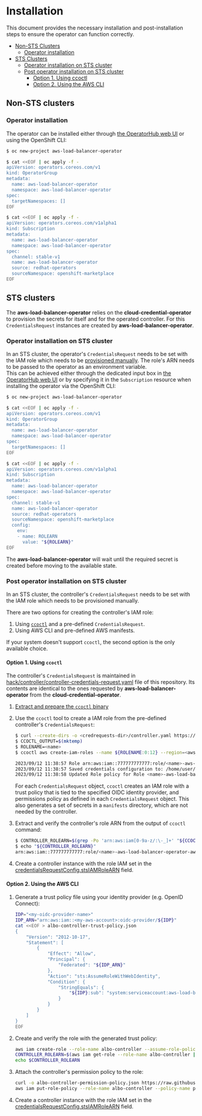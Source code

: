 # Installation

This document provides the necessary installation and post-installation steps to ensure the operator can function correctly.

- [Non-STS Clusters](#non-sts-clusters)
    - [Operator installation](#operator-installation)
- [STS Clusters](#sts-clusters)
    - [Operator installation on STS cluster](#operator-installation-on-sts-cluster)
    - [Post operator installation on STS cluster](#post-operator-installation-on-sts-cluster)
        - [Option 1. Using ccoctl](#option-1-using-ccoctl)
        - [Option 2. Using the AWS CLI](#option-2-using-the-aws-cli)

## Non-STS clusters

### Operator installation

The operator can be installed either through [the OperatorHub web UI](https://docs.openshift.com/container-platform/latest/operators/understanding/olm-understanding-operatorhub.html) or using the OpenShift CLI:

```bash
$ oc new-project aws-load-balancer-operator

$ cat <<EOF | oc apply -f -
apiVersion: operators.coreos.com/v1
kind: OperatorGroup
metadata:
  name: aws-load-balancer-operator
  namespace: aws-load-balancer-operator
spec:
  targetNamespaces: []
EOF

$ cat <<EOF | oc apply -f -
apiVersion: operators.coreos.com/v1alpha1
kind: Subscription
metadata:
  name: aws-load-balancer-operator
  namespace: aws-load-balancer-operator
spec:
  channel: stable-v1
  name: aws-load-balancer-operator
  source: redhat-operators
  sourceNamespace: openshift-marketplace
EOF
```

## STS clusters

The **aws-load-balancer-operator** relies on the **cloud-credential-operator** to provision the secrets for itself and for the operated controller. For this `CredentialsRequest` instances are created by **aws-load-balancer-operator**.

### Operator installation on STS cluster

In an STS cluster, the operator's `CredentialsRequest` needs to be set with the IAM role which needs to be [provisioned manually](prerequisites.md#iam-role-for-sts-clusters). The role's ARN needs to be passed to the operator as an environment variable.    
This can be achieved either through the dedicated input box in [the OperatorHub web UI](https://docs.openshift.com/container-platform/latest/operators/understanding/olm-understanding-operatorhub.html) or by specifying it in the `Subscription` resource when installing the operator via the OpenShift CLI:

```bash
$ oc new-project aws-load-balancer-operator

$ cat <<EOF | oc apply -f -
apiVersion: operators.coreos.com/v1
kind: OperatorGroup
metadata:
  name: aws-load-balancer-operator
  namespace: aws-load-balancer-operator
spec:
  targetNamespaces: []
EOF

$ cat <<EOF | oc apply -f -
apiVersion: operators.coreos.com/v1alpha1
kind: Subscription
metadata:
  name: aws-load-balancer-operator
  namespace: aws-load-balancer-operator
spec:
  channel: stable-v1
  name: aws-load-balancer-operator
  source: redhat-operators
  sourceNamespace: openshift-marketplace
  config:
    env:
    - name: ROLEARN
      value: "${ROLEARN}"
EOF
```

The **aws-load-balancer-operator** will wait until the required secret is created before moving to the available state.

### Post operator installation on STS cluster
In an STS cluster, the controller's `CredentialsRequest` needs to be set with the IAM role which needs to be provisioned manually.

There are two options for creating the controller's IAM role:
1. Using [`ccoctl`](https://docs.openshift.com/container-platform/latest/authentication/managing_cloud_provider_credentials/cco-mode-sts.html#cco-ccoctl-configuring_cco-mode-sts) and a pre-defined `CredentialsRequest`.
2. Using AWS CLI and pre-defined AWS manifests.

If your system doesn't support `ccoctl`, the second option is the only available choice.

#### Option 1. Using `ccoctl`
The controller's `CredentialsRequest` is maintained in [hack/controller/controller-credentials-request.yaml](../hack/controller/controller-credentials-request.yaml) file of this repository.
Its contents are identical to the ones requested by **aws-load-balancer-operator** from the **cloud-credential-operator**.

1. [Extract and prepare the `ccoctl` binary](https://docs.openshift.com/container-platform/4.13/authentication/managing_cloud_provider_credentials/cco-mode-sts.html#cco-ccoctl-configuring_cco-mode-sts)

2. Use the `ccoctl` tool to create a IAM role from the pre-defined controller's `CredentialsRequest`:

    ```bash
   $ curl --create-dirs -o <credrequests-dir>/controller.yaml https://raw.githubusercontent.com/openshift/aws-load-balancer-operator/main/hack/controller/controller-credentials-request.yaml
   $ CCOCTL_OUTPUT=$(mktemp)
   $ ROLENAME=<name>
   $ ccoctl aws create-iam-roles --name ${ROLENAME:0:12} --region=<aws_region> --credentials-requests-dir=<credrequests-dir> --identity-provider-arn <oidc-arn> 2>&1 | tee "${CCOCTL_OUTPUT}"

    2023/09/12 11:38:57 Role arn:aws:iam::777777777777:role/<name>-aws-load-balancer-operator-aws-load-balancer-controller created
    2023/09/12 11:38:57 Saved credentials configuration to: /home/user/<credrequests-dir>/manifests/aws-load-balancer-operator-aws-load-balancer-controller-credentials.yaml
    2023/09/12 11:38:58 Updated Role policy for Role <name>-aws-load-balancer-operator-aws-load-balancer-controller created
    ```

    For each `CredentialsRequest` object, `ccoctl` creates an IAM role with a trust
    policy that is tied to the specified OIDC identity provider, and permissions
    policy as defined in each `CredentialsRequest` object. This also generates a set
    of secrets in a `manifests` directory, which are not needed by the controller.

3. Extract and verify the controller's role ARN from the output of `ccoctl` command:

    ```bash
    $ CONTROLLER_ROLEARN=$(grep -Po 'arn:aws:iam[0-9a-z/:\-_]+' "${CCOCTL_OUTPUT}")
    $ echo "${CONTROLLER_ROLEARN}"
    arn:aws:iam::777777777777:role/<name>-aws-load-balancer-operator-aws-load-balancer-controller
    ```

4. Create a controller instance with the role IAM set in the [credentialsRequestConfig.stsIAMRoleARN](./tutorial.md#credentialsrequestconfigstsiamrolearn) field.

#### Option 2. Using the AWS CLI

1. Generate a trust policy file using your identity provider (e.g. OpenID Connect):

    ```bash
    IDP="<my-oidc-provider-name>"
    IDP_ARN="arn:aws:iam::<my-aws-account>:oidc-provider/${IDP}"
    cat <<EOF > albo-controller-trust-policy.json
    {
        "Version": "2012-10-17",
        "Statement": [
            {
                "Effect": "Allow",
                "Principal": {
                    "Federated": "${IDP_ARN}"
                },
                "Action": "sts:AssumeRoleWithWebIdentity",
                "Condition": {
                    "StringEquals": {
                        "${IDP}:sub": "system:serviceaccount:aws-load-balancer-operator:aws-load-balancer-controller-cluster"
                    }
                }
            }
        ]
    }
    EOF
    ```

2. Create and verify the role with the generated trust policy:

    ```bash
    aws iam create-role --role-name albo-controller --assume-role-policy-document file://albo-controller-trust-policy.json
    CONTROLLER_ROLEARN=$(aws iam get-role --role-name albo-controller | grep '^ROLE' | grep -Po 'arn:aws:iam[0-9a-z/:\-_]+')
    echo $CONTROLLER_ROLEARN
    ```

3. Attach the controller's permission policy to the role:

    ```bash
    curl -o albo-controller-permission-policy.json https://raw.githubusercontent.com/openshift/aws-load-balancer-operator/main/assets/iam-policy.json
    aws iam put-role-policy --role-name albo-controller --policy-name perms-policy-albo-controller --policy-document file://albo-controller-permission-policy.json
    ```

4. Create a controller instance with the role IAM set in the [credentialsRequestConfig.stsIAMRoleARN](./tutorial.md#credentialsrequestconfigstsiamrolearn) field.
